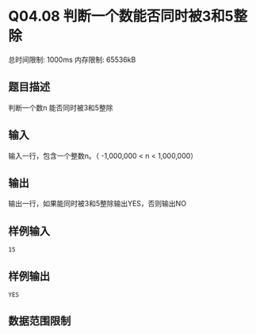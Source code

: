 # Q04.08 判断一个数能否同时被3和5整除

总时间限制: 1000ms 内存限制: 65536kB

## 题目描述   

判断一个数n 能否同时被3和5整除

## 输入   

输入一行，包含一个整数n。（ -1,000,000 < n < 1,000,000）

## 输出   

输出一行，如果能同时被3和5整除输出YES，否则输出NO

## 样例输入

    15

## 样例输出

    YES

## 数据范围限制

